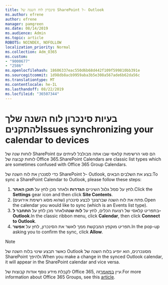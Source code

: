 ```yaml
---
title: סינכרון לוח השנה של SharePoint ל- Outlook
ms.author: efrene
author: efrene
manager: pamgreen
ms.date: 08/14/2019
ms.audience: Admin
ms.topic: article
ROBOTS: NOINDEX, NOFOLLOW
localization_priority: Normal
ms.collection: Adm_O365
ms.custom:
- "9000677"
- "2586"
ms.openlocfilehash: 18606337eac550d6b68d442f109f599810bb391e
ms.sourcegitcommit: 1d98db8acb9959aba3b5e308a567ade6b62da56c
ms.translationtype: MT
ms.contentlocale: he-IL
ms.lasthandoff: 08/22/2019
ms.locfileid: "36507344"
---
```

# <a name="issues-synchronizing-your-calendar-to-devices"></a><span data-ttu-id="64abd-102">בעיות סינכרון לוח השנה שלך להתקנים</span><span class="sxs-lookup"><span data-stu-id="64abd-102">Issues synchronizing your calendar to devices</span></span>

<span data-ttu-id="64abd-103">לוחות שנה של SharePoint הם סוגי הרשימות קלאסי שבו אתה מבולבל לעיתים עם לוחות קבוצה של Office 365.</span><span class="sxs-lookup"><span data-stu-id="64abd-103">SharePoint Calendars are classic list types which are sometimes confused with Office 365 Group Calendars.</span></span>

<span data-ttu-id="64abd-104">כדי לסנכרן את לוח השנה של SharePoint ל- Outlook, בצע את השלבים הבאים:</span><span class="sxs-lookup"><span data-stu-id="64abd-104">To sync a SharePoint Calendar to Outlook, please follow these steps:</span></span>

1. <span data-ttu-id="64abd-105">לחץ על סמל גלגל השיניים **הגדרות** ולאחר מכן לחץ על **תוכן האתר**.</span><span class="sxs-lookup"><span data-stu-id="64abd-105">Click the **Settings** gear icon and then click **Site Contents**.</span></span>
2. <span data-ttu-id="64abd-106">פתח את לוח השנה שברצונך לבצע סינכרון (שהוא מסוג רשימת אירועים).</span><span class="sxs-lookup"><span data-stu-id="64abd-106">Open the calendar you would like to sync (which is an Events list type).</span></span>
3. <span data-ttu-id="64abd-107">בתפריט קלאסי של רצועת הכלים, לחץ על **לוח שנה**ולאחר מכן לחץ על **התחבר ל- Outlook**.</span><span class="sxs-lookup"><span data-stu-id="64abd-107">In the classic ribbon menu, click **Calendar**, then click **Connect to Outlook**.</span></span>
4. <span data-ttu-id="64abd-108">תפריט מוקפץ המבקשת ממך לאשר את הסינכרון, לחץ על **אפשר**.</span><span class="sxs-lookup"><span data-stu-id="64abd-108">In the pop-up asking you to confirm the sync, click **Allow**.</span></span>

>[!Note]
> <span data-ttu-id="64abd-109">כאשר תבצע שינוי בלוח השנה של Outlook מסונכרנים, הוא יופיע בלוח השנה של SharePoint ולהיפך.</span><span class="sxs-lookup"><span data-stu-id="64abd-109">When you make a change in the synced Outlook calendar, it will appear in the SharePoint calendar and vice versa.</span></span>

<span data-ttu-id="64abd-110">לקבלת מידע נוסף אודות קבוצות של Office 365, עיין [במאמר](https://support.office.com/article/Learn-about-Office-365-groups-b565caa1-5c40-40ef-9915-60fdb2d97fa2)זה.</span><span class="sxs-lookup"><span data-stu-id="64abd-110">For more information about Office 365 Groups, see this [article](https://support.office.com/article/Learn-about-Office-365-groups-b565caa1-5c40-40ef-9915-60fdb2d97fa2).</span></span>
